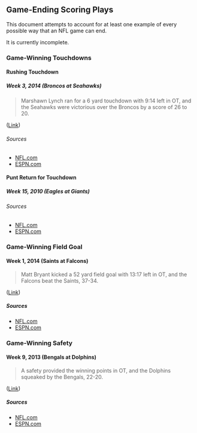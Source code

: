 ## Game-Ending Scoring Plays ##

This document attempts to account for at least one example of every possible way that an NFL game can end.

It is currently incomplete.

### Game-Winning Touchdowns ###

#### Rushing Touchdown ####

##### Week 3, 2014 (Broncos at Seahawks) #####

> Marshawn Lynch ran for a 6 yard touchdown with 9:14 left in OT, and the Seahawks were victorious over the Broncos by a score of 26 to 20.

([Link](https://twitter.com/NFLScoreBot/status/513856583512895488))

###### Sources ######

* [NFL.com](http://www.nfl.com/gamecenter/2014092112/2014/REG3/broncos@seahawks#menu=gameinfo&tab=analyze)
* [ESPN.com](http://scores.espn.go.com/nfl/boxscore?gameId=400554276)

#### Punt Return for Touchdown ####

##### Week 15, 2010 (Eagles at Giants) #####

###### Sources ######

* [NFL.com](http://www.nfl.com/gamecenter/2010121906/2010/REG15/eagles@giants#menu=gameinfo&tab=analyze)
* [ESPN.com](http://scores.espn.go.com/nfl/boxscore?gameId=301219019)

### Game-Winning Field Goal ###

#### Week 1, 2014 (Saints at Falcons) ####

> Matt Bryant kicked a 52 yard field goal with 13:17 left in OT, and the Falcons beat the Saints, 37-34.

([Link](https://twitter.com/NFLScoreBot/status/508711995097755648))

##### Sources #####

* [NFL.com](http://www.nfl.com/gamecenter/2014090700/2014/REG1/saints@falcons#menu=gameinfo&tab=analyze)
* [ESPN.com](http://scores.espn.go.com/nfl/boxscore?gameId=400554215)

### Game-Winning Safety ###

#### Week 9, 2013 (Bengals at Dolphins) ####

> A safety provided the winning points in OT, and the Dolphins squeaked by the Bengals, 22-20.

([Link](https://twitter.com/NFLScoreBot/statuses/396127677956243456))

##### Sources #####

* [NFL.com](http://www.nfl.com/gamecenter/2013103100/2013/REG9/bengals@dolphins#menu=gameinfo&tab=analyze)
* [ESPN.com](http://scores.espn.go.com/nfl/boxscore?gameId=331031015)